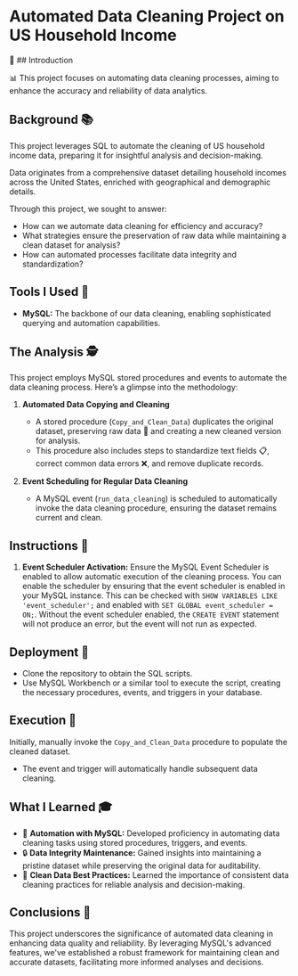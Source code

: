# Automated Data Cleaning Project on US Household Income 

🌟 ## Introduction 

📊 This project focuses on automating data cleaning processes, aiming to enhance the accuracy and reliability of data analytics.

## Background 📚

This project leverages SQL to automate the cleaning of US household income data, preparing it for insightful analysis and decision-making.

Data originates from a comprehensive dataset detailing household incomes across the United States, enriched with geographical and demographic details.

Through this project, we sought to answer:
- How can we automate data cleaning for efficiency and accuracy? 
- What strategies ensure the preservation of raw data while maintaining a clean dataset for analysis? 
- How can automated processes facilitate data integrity and standardization? 

## Tools I Used 🔧

- **MySQL:** The backbone of our data cleaning, enabling sophisticated querying and automation capabilities.

## The Analysis 🕵️

This project employs MySQL stored procedures and events to automate the data cleaning process. Here’s a glimpse into the methodology:

1. **Automated Data Copying and Cleaning**
   - A stored procedure (`Copy_and_Clean_Data`) duplicates the original dataset, preserving raw data 📝 and creating a new cleaned version for analysis.
   - This procedure also includes steps to standardize text fields 📋, correct common data errors ❌, and remove duplicate records.

2. **Event Scheduling for Regular Data Cleaning**
   - A MySQL event (`run_data_cleaning`) is scheduled to automatically invoke the data cleaning procedure, ensuring the dataset remains current and clean.

## Instructions 📝

1. **Event Scheduler Activation:**
   Ensure the MySQL Event Scheduler is enabled to allow automatic execution of the cleaning process. You can enable the scheduler by ensuring that the event scheduler is enabled in your MySQL instance. This can be checked with `SHOW VARIABLES LIKE 'event_scheduler';` and enabled with `SET GLOBAL event_scheduler = ON;`. Without the event scheduler enabled, the `CREATE EVENT` statement will not produce an error, but the event will not run as expected.
   
## Deployment 🚀

- Clone the repository to obtain the SQL scripts.
- Use MySQL Workbench or a similar tool to execute the script, creating the necessary procedures, events, and triggers in your database.

## Execution 🏃

Initially, manually invoke the `Copy_and_Clean_Data` procedure to populate the cleaned dataset.

- The event and trigger will automatically handle subsequent data cleaning.

## What I Learned 🎓

- 🔄 **Automation with MySQL:** Developed proficiency in automating data cleaning tasks using stored procedures, triggers, and events.
- 🔒 **Data Integrity Maintenance:** Gained insights into maintaining a pristine dataset while preserving the original data for auditability.
- 🧹 **Clean Data Best Practices:** Learned the importance of consistent data cleaning practices for reliable analysis and decision-making.

## Conclusions 🎉

This project underscores the significance of automated data cleaning in enhancing data quality and reliability. By leveraging MySQL's advanced features, we've established a robust framework for maintaining clean and accurate datasets, facilitating more informed analyses and decisions.
